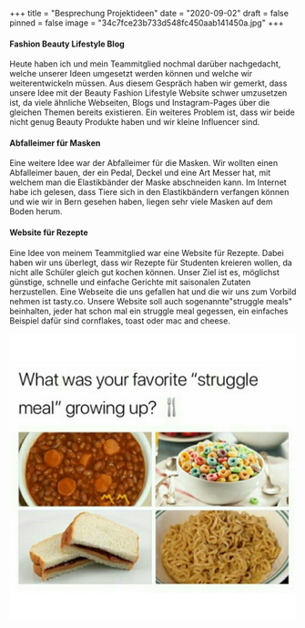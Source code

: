 +++
title = "Besprechung Projektideen"
date = "2020-09-02"
draft = false
pinned = false
image = "34c7fce23b733d548fc450aab141450a.jpg"
+++
#### Fashion Beauty Lifestyle Blog

Heute haben ich und mein Teammitglied nochmal darüber nachgedacht, welche unserer Ideen umgesetzt werden können und welche wir weiterentwickeln müssen. Aus diesem Gespräch haben wir gemerkt, dass unsere Idee mit der Beauty Fashion Lifestyle Website schwer umzusetzen ist, da viele ähnliche Webseiten, Blogs und Instagram-Pages über die gleichen Themen bereits existieren. Ein weiteres Problem ist, dass wir beide nicht genug Beauty Produkte haben und wir kleine Influencer sind.

#### Abfalleimer für Masken

Eine weitere Idee war der Abfalleimer für die Masken. Wir wollten einen Abfalleimer bauen, der ein Pedal, Deckel und eine Art Messer hat, mit welchem man die Elastikbänder der Maske abschneiden kann. Im Internet habe ich gelesen, dass Tiere sich in den Elastikbändern verfangen können und wie wir in Bern gesehen haben, liegen sehr viele Masken auf dem Boden herum.

#### Website für Rezepte 

Eine Idee von meinem Teammitglied war eine Website für Rezepte. Dabei haben wir uns überlegt, dass wir Rezepte für Studenten kreieren wollen, da nicht alle Schüler gleich gut kochen können. Unser Ziel ist es, möglichst günstige, schnelle und einfache Gerichte mit saisonalen Zutaten herzustellen. Eine Webseite die uns gefallen hat und die wir uns zum Vorbild nehmen ist tasty.co. Unsere Website soll auch sogenannte"struggle meals" beinhalten, jeder hat schon mal ein struggle meal gegessen, ein einfaches Beispiel dafür sind cornflakes, toast oder mac and cheese. 

![](struggle-meals.jpg)





![]()